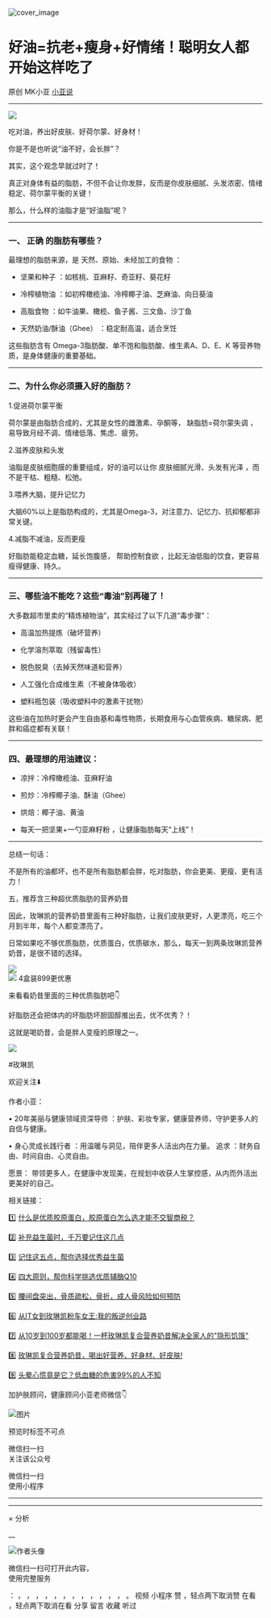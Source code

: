 ![cover_image](https://mmbiz.qpic.cn/mmbiz_jpg/A8SKDch4cJHDh1CaAxJ3XLKqia2pmib3ribLodqwNHSv3LEp9lnxSE2Dpug6NpJsUibPVaIicxqcG0uToYQ8bicoO4pw/0?wx_fmt=jpeg)

#  好油=抗老+瘦身+好情绪！聪明女人都开始这样吃了

原创  MK小亚  [ 小亚说 ](javascript:void\(0\);)

__ _ _ _ _

![](https://mmbiz.qpic.cn/mmbiz_jpg/A8SKDch4cJHDh1CaAxJ3XLKqia2pmib3riby6qIRwrWKJI8bU5dx35m8fse3sjHoP2zEuDkbEPyFF9pPPs7WGAy1A/640?wx_fmt=jpeg)

  

吃对油，养出好皮肤、好荷尔蒙、好身材！

  

你是不是也听说“油不好，会长胖”？

其实，这个观念早就过时了！

真正对身体有益的脂肪，不但不会让你发胖，反而是你皮肤细腻、头发浓密、情绪稳定、荷尔蒙平衡的关键！

  

那么，什么样的油脂才是“好油脂”呢？

* * *

###  一、  正确  的脂肪有哪些？

  

最理想的脂肪来源，是  天然、原始、未经加工的食物  ：

  * 坚果和种子  ：如核桃、亚麻籽、奇亚籽、葵花籽 

  * 冷榨植物油  ：如初榨橄榄油、冷榨椰子油、芝麻油、向日葵油 

  * 高脂食物  ：如牛油果、橄榄、鱼子酱、三文鱼、沙丁鱼 

  * 天然奶油/酥油（Ghee）  ：稳定耐高温，适合烹饪 

  

这些脂肪含有  Omega-3脂肪酸、单不饱和脂肪酸、维生素A、D、E、K  等营养物质，是身体健康的重要基础。

* * *

###  二、为什么你必须摄入好的脂肪？

  

1.促进荷尔蒙平衡

荷尔蒙是由脂肪合成的，尤其是女性的雌激素、孕酮等，  缺脂肪=荷尔蒙失调  ，易导致月经不调、情绪低落、焦虑、疲劳。

  

2.滋养皮肤和头发

油脂是皮肤细胞膜的重要组成，好的油可以让你  皮肤细腻光滑、头发有光泽  ，而不是干枯、粗糙、松弛。

  

3.喂养大脑，提升记忆力

大脑60%以上是脂肪构成的，尤其是Omega-3，对注意力、记忆力、抗抑郁都非常关键。

  

4.减脂不减油，反而更瘦

好脂肪能稳定血糖，延长饱腹感，  帮助控制食欲  ，比起无油低脂的饮食，更容易瘦得健康、持久。

  
  

* * *

###  三、哪些油不能吃？这些“毒油”别再碰了！

  

大多数超市里卖的“精炼植物油”，其实经过了以下几道“毒步骤”：

  * 高温加热提炼（破坏营养） 

  * 化学溶剂萃取（残留毒性） 

  * 脱色脱臭（去掉天然味道和营养） 

  * 人工强化合成维生素（不被身体吸收） 

  * 塑料瓶包装（吸收塑料中的激素干扰物） 

  

这些油在加热时更会产生自由基和毒性物质，长期食用与心血管疾病、糖尿病、肥胖和癌症都有关联！

* * *

###  四、最理想的用油建议：

  * 凉拌：冷榨橄榄油、亚麻籽油 

  * 煎炒：冷榨椰子油、酥油（Ghee） 

  * 烘焙：椰子油、黄油 

  * 每天一把坚果+一勺亚麻籽粉  ，让健康脂肪每天“上线”！ 

* * *

总结一句话：

不是所有的油都坏，也不是所有脂肪都会胖，吃对脂肪，你会更美、更瘦、更有活力！

  

五，推荐含三种超优质脂肪的营养奶昔

  

因此，玫琳凯的营养奶昔里面有三种好脂肪，让我们皮肤更好，人更漂亮，吃三个月到半年，每个人都变漂亮了。

  

日常如果吃不够优质脂肪，优质蛋白，优质碳水，那么，每天一到两条玫琳凯营养奶昔，是很不错的选择。

  

![](https://mmbiz.qpic.cn/mmbiz_jpg/A8SKDch4cJHDh1CaAxJ3XLKqia2pmib3ribXKSYRlnibDrxlpiawSxwzGZ9S8pQTA4UqnaVqzfrL2w0oNoLPnwSdNnA/640?wx_fmt=jpeg)  
![](https://mmbiz.qpic.cn/mmbiz_jpg/A8SKDch4cJHDh1CaAxJ3XLKqia2pmib3ribBbIOQtzMz9cQzOgnyclwiajXuLribSUXoF7mpfibXqLOI3AYG67HZiauSA/640?wx_fmt=jpeg)
4盒装899更优惠  

  

来看看奶昔里面的三种优质脂肪吧👇

好脂肪还会把体内的坏脂肪坏胆固醇推出去，优不优秀？！

这就是喝奶昔，会是胖人变瘦的原理之一。

![](https://mmbiz.qpic.cn/mmbiz_jpg/A8SKDch4cJHDh1CaAxJ3XLKqia2pmib3ribBnoCHcr8nj73JYTCCyicfbSfERj2wBcsKJZORgFU9iaic9eAMrqGLmZ2Q/640?wx_fmt=jpeg)

#玫琳凯

  

  

  

欢迎关注⬇️  

作者小亚：

•  20年美丽与健康领域资深导师  ：护肤、彩妆专家，健康营养师，守护更多人的自信与健康。

•  身心灵成长践行者  ：用温暖与洞见，陪伴更多人活出内在力量。  追求  ：财务自由、时间自由、心灵自由。

愿景：  带领更多人，在健康中发现美，在规划中收获人生掌控感，从内而外活出更美好的自己。

  

相关链接：

  

1️⃣ [ 什么是优质胶原蛋白，胶原蛋白怎么选才能不交智商税？
](https://mp.weixin.qq.com/s?__biz=MzUxNDAwNTk0MQ==&mid=2247485486&idx=2&sn=eb445bb0a752e76dff496628355e3af5&scene=21#wechat_redirect)  

2️⃣ [ 补充益生菌时，千万要记住这几点
](https://mp.weixin.qq.com/s?__biz=MzUxNDAwNTk0MQ==&mid=2247485347&idx=1&sn=9f38f768a0a29af0e78ca22cd7bedd5f&scene=21#wechat_redirect)  

3️⃣ [ 记住这五点，帮你选择优秀益生菌
](https://mp.weixin.qq.com/s?__biz=MzUxNDAwNTk0MQ==&mid=2247485233&idx=1&sn=efe9ec91e7182377b80e92ccfcbbcbfe&scene=21#wechat_redirect)  

4️⃣  [ 四大原则，帮你科学挑选优质辅酶Q10
](https://mp.weixin.qq.com/s?__biz=MzUxNDAwNTk0MQ==&mid=2247485202&idx=2&sn=f090879b2e3c4f86c088512679746fb8&scene=21#wechat_redirect)  

5️⃣ [ 腰间盘突出，骨质疏松，骨折，成人骨风险如何预防
](https://mp.weixin.qq.com/s?__biz=MzUxNDAwNTk0MQ==&mid=2247484926&idx=1&sn=21d233c54b8ec1810cd5083fc3b16b2d&scene=21#wechat_redirect)  

6️⃣ [ 从IT女到玫琳凯粉车女王:我的叛逆创业路
](https://mp.weixin.qq.com/s?__biz=MzUxNDAwNTk0MQ==&mid=2247486054&idx=1&sn=458e8e2834d51a5a61e77cf9f659c912&scene=21#wechat_redirect)

7️⃣  [ 从10岁到100岁都能喝！一杯玫琳凯复合营养奶昔解决全家人的"隐形饥饿"
](https://mp.weixin.qq.com/s?__biz=MzUxNDAwNTk0MQ==&mid=2247486066&idx=1&sn=d50318676cee3286da7b5b6a3a68716a&scene=21#wechat_redirect)

8️⃣  [ 玫琳凯复合营养奶昔，喝出好营养、好身材、好皮肤!
](https://mp.weixin.qq.com/s?__biz=MzUxNDAwNTk0MQ==&mid=2247486045&idx=1&sn=d3821bbaaea3d3808e77d9251bfa773b&scene=21#wechat_redirect)

9️⃣  [ 头晕心慌竟是它？低血糖的危害99%的人不知
](https://mp.weixin.qq.com/s?__biz=MzUxNDAwNTk0MQ==&mid=2247486090&idx=1&sn=b00b092bc5c0d3bc16d2ee04e90c0df3&scene=21#wechat_redirect)

  

  

加护肤顾问，健康顾问小亚老师微信👇

![图片](https://mmbiz.qpic.cn/mmbiz_jpg/A8SKDch4cJHteLAv8InUS2ZqgDLBJAN3IvH4I8ibaR24icSSSYM7olKpluOUcvpgxZ6dVvKkN4md4hbVcbfDOUvQ/640?wx_fmt=jpeg)

  

  

预览时标签不可点

微信扫一扫  
关注该公众号



微信扫一扫  
使用小程序

****



****



×  分析

__

![作者头像](http://mmbiz.qpic.cn/mmbiz_png/A8SKDch4cJE0KicTMyrVCx3VLqEgic5sJ1V5QeGZTibG9GLZlSCXSj5ByXNkib5PBrZVMkI41KKxgwE1K9gfypUeRg/0?wx_fmt=png)

微信扫一扫可打开此内容，  
使用完整服务

：  ，  ，  ，  ，  ，  ，  ，  ，  ，  ，  ，  ，  。  视频  小程序  赞  ，轻点两下取消赞  在看  ，轻点两下取消在看
分享  留言  收藏  听过

